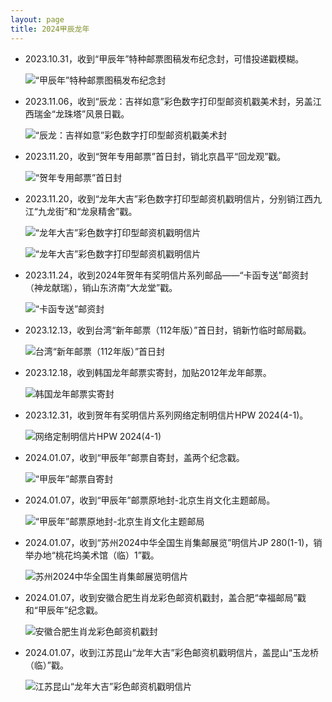 ```yaml
---
layout: page
title: 2024甲辰龙年
---
```


-   2023.10.31，收到“甲辰年”特种邮票图稿发布纪念封，可惜投递戳模糊。

    ![](<%= stamp_fig_url '2024-jiachen/cc-design-jia-chen.jpg' %> '“甲辰年”特种邮票图稿发布纪念封')

-   2023.11.06，收到“辰龙：吉祥如意”彩色数字打印型邮资机戳美术封，另盖江西瑞金“龙珠塔”风景日戳。

    ![](<%= stamp_fig_url '2024-jiachen/2023-11-01-ruijin.jpg' %> '“辰龙：吉祥如意”彩色数字打印型邮资机戳美术封')

-   2023.11.20，收到“贺年专用邮票”首日封，销北京昌平“回龙观”戳。

    ![](<%= stamp_fig_url '2024-jiachen/2024-new-year-greetings-stamp-fdc.jpg' %> '“贺年专用邮票”首日封')

-   2023.11.20，收到“龙年大吉”彩色数字打印型邮资机戳明信片，分别销江西九江“九龙街”和“龙泉精舍”戳。

    ![](<%= stamp_fig_url '2024-jiachen/jjjp-2023-20.jpg' %> '“龙年大吉”彩色数字打印型邮资机戳明信片')

    ![](<%= stamp_fig_url '2024-jiachen/jjjp-2023-21.jpg' %> '“龙年大吉”彩色数字打印型邮资机戳明信片')

-   2023.11.24，收到2024年贺年有奖明信片系列邮品——“卡函专送”邮资封（神龙献瑞），销山东济南“大龙堂”戳。

    ![](<%= stamp_fig_url '2024-jiachen/kahan.jpg' %> '“卡函专送”邮资封')

-   2023.12.13，收到台湾“新年邮票（112年版）”首日封，销新竹临时邮局戳。

    ![](<%= stamp_fig_url '2024-jiachen/tw.jpg' %> '台湾“新年邮票（112年版）”首日封')

-   2023.12.18，收到韩国龙年邮票实寄封，加贴2012年龙年邮票。

    ![](<%= stamp_fig_url '2024-jiachen/kr.jpg' %> '韩国龙年邮票实寄封')

-   2023.12.31，收到贺年有奖明信片系列网络定制明信片HPW 2024(4-1)。

    ![](<%= stamp_fig_url '2024-jiachen/hpw-2024-4-1.jpg' %> '网络定制明信片HPW 2024(4-1)')

-   2024.01.07，收到“甲辰年”邮票自寄封，盖两个纪念戳。

    ![](<%= stamp_fig_url '2024-jiachen/2024-1.jpg' %> '“甲辰年”邮票自寄封')

-   2024.01.07，收到“甲辰年”邮票原地封-北京生肖文化主题邮局。

    ![](<%= stamp_fig_url '2024-jiachen/beijing.jpg' %> '“甲辰年”邮票原地封-北京生肖文化主题邮局')

-   2024.01.07，收到“苏州2024中华全国生肖集邮展览”明信片JP 280(1-1)，销举办地“桃花坞美术馆（临）1”戳。

    ![](<%= stamp_fig_url '2024-jiachen/jp-280.jpg' %> '苏州2024中华全国生肖集邮展览明信片')

-   2024.01.07，收到安徽合肥生肖龙彩色邮资机戳封，盖合肥“幸福邮局”戳和“甲辰年”纪念戳。

    ![](<%= stamp_fig_url '2024-jiachen/hefei.jpg' %> '安徽合肥生肖龙彩色邮资机戳封')

-   2024.01.07，收到江苏昆山“龙年大吉”彩色邮资机戳明信片，盖昆山“玉龙桥（临）”戳。

    ![](<%= stamp_fig_url '2024-jiachen/kunshan.jpg' %> '江苏昆山“龙年大吉”彩色邮资机戳明信片')
